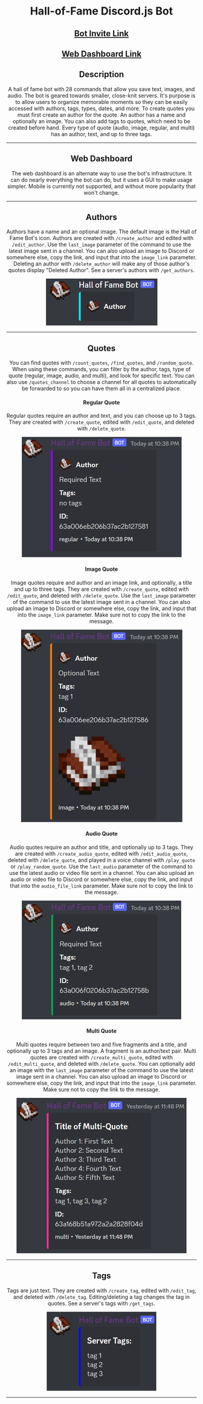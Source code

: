 <div align="center">
  
  # Hall-of-Fame Discord.js Bot

  ## [Bot Invite Link](https://discord.com/api/oauth2/authorize?client_id=973042179033415690&permissions=423054793728&scope=bot%20applications.commands)
  
  ## [Web Dashboard Link](https://hall-of-fame-discordjs-bot.weisman.repl.co/)
  
  ## Description
  A hall of fame bot with 28 commands that allow you save text, images, and audio. The bot is geared towards smaller, close-knit servers. It's purpose is to allow users to organize memorable moments so they can be easily accessed with authors, tags, types, dates, and more. To create quotes you must first create an author for the quote. An author has a name and optionally an image. You can also add tags to quotes, which need to be created before hand. Every type of quote (audio, image, regular, and multi) has an author, text, and up to three tags.
  <hr class="rounded">
  
  ## Web Dashboard
  The web dashboard is an alternate way to use the bot's infrastructure. It can do nearly everything the bot can do, but it uses a GUI to make usage simpler. Mobile is currently not supported, and without more popularity that won't change.
  <hr class="rounded">

  ## Authors
  Authors have a name and an optional image. The default image is the Hall of Fame Bot's icon. Authors are created with `/create_author` and edited with `/edit_author`. Use the `last_image` parameter of the command to use the latest image sent in a channel. You can also upload an image to Discord or somewhere else, copy the link, and input that into the `image_link` parameter. Deleting an author with `/delete_author` will make any of those author's quotes display "Deleted Author". See a server's authors with `/get_authors`.
  
  ![Author Example](/images/Author%20Example.png)
   <hr class="rounded">
  
  ## Quotes
  You can find quotes with `/count_quotes`, `/find_quotes`, and `/random_quote`. When using these commands, you can filter by the author, tags, type of quote (regular, image, audio, and multi), and look for specific text. You can also use `/quotes_channel` to choose a channel for all quotes to automatically be forwarded to so you can have them all in a centralized place.
  
  #### Regular Quote
  Regular quotes require an author and text, and you can choose up to 3 tags. They are created with `/create_quote`, edited with `/edit_quote`, and deleted with `/delete_quote`.
  
  ![Regular Quote Example](/images/Regular%20Quote%20Example.png)
  
  #### Image Quote
  Image quotes require and author and an image link, and optionally, a title and up to three tags. They are created with `/create_quote`, edited with `/edit_quote`, and deleted with `/delete_quote`. Use the `last_image` parameter of the command to use the latest image sent in a channel. You can also upload an image to Discord or somewhere else, copy the link, and input that into the `image_link` parameter. Make sure not to copy the link to the message.
  
  ![Image Quote Example](/images/Image%20Quote%20Example.png)

  #### Audio Quote
  Audio quotes require an author and title, and optionally up to 3 tags. They are created with `/create_audio_quote`, edited with `/edit_audio_quote`, deleted with `/delete_quote`, and played in a voice channel with `/play_quote` or `/play_random_quote`. Use the `last_audio` parameter of the command to use the latest audio or video file sent in a channel. You can also upload an audio or video file to Discord or somewhere else, copy the link, and input that into the `audio_file_link` parameter. Make sure not to copy the link to the message.
  
  ![Audio Quote Example](/images/Audio%20Quote%20Example.png)
  
  #### Multi Quote
  Multi quotes require between two and five fragments and a title, and optionally up to 3 tags and an image. A fragment is an author/text pair. Multi quotes are created with `/create_multi_quote`, edited with `/edit_multi_quote`, and deleted with `/delete_quote`. You can optionally add an image with the `last_image` parameter of the command to use the latest image sent in a channel. You can also upload an image to Discord or somewhere else, copy the link, and input that into the `image_link` parameter. Make sure not to copy the link to the message.
  
  ![Multi Quote Example](/images/Multi%20Quote%20Example.png)
  <hr class="rounded">
  
  ## Tags
  Tags are just text. They are created with `/create_tag`, edited with `/edit_tag`, and deleted with `/delete_tag`. Editing/deleting a tag changes the tag in quotes. See a server's tags with `/get_tags`.
  
  ![Tag Example](/images/Tag%20Example.png)

  <hr class="rounded">
</div>
